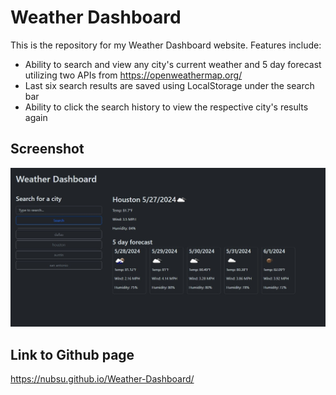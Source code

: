 # Weather Dashboard

This is the repository for my Weather Dashboard website. Features include:

* Ability to search and view any city's current weather and 5 day forecast utilizing two APIs from https://openweathermap.org/
* Last six search results are saved using LocalStorage under the search bar
* Ability to click the search history to view the respective city's results again

## Screenshot

![A screenshot of the finished first version of my "Weather Dashboard" wesbite.](./assets/pictures/Screenshot_27-5-2024_04145_127.0.0.1.png)
## Link to Github page

https://nubsu.github.io/Weather-Dashboard/